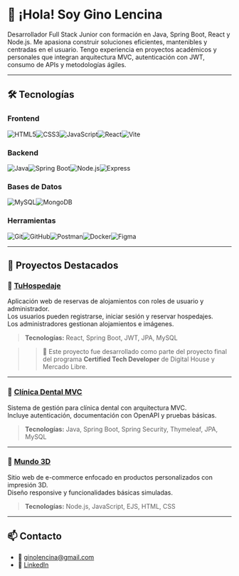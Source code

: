 # 👋 ¡Hola! Soy Gino Lencina

Desarrollador Full Stack Junior con formación en Java, Spring Boot, React y Node.js. Me apasiona construir soluciones eficientes, mantenibles y centradas en el usuario. Tengo experiencia en proyectos académicos y personales que integran arquitectura MVC, autenticación con JWT, consumo de APIs y metodologías ágiles.

---

## 🛠️ Tecnologías

### **Frontend**
![HTML5](https://img.shields.io/badge/-HTML5-E34F26?logo=html5&logoColor=white&style=flat-square)![CSS3](https://img.shields.io/badge/-CSS3-1572B6?logo=css3&logoColor=white&style=flat-square)![JavaScript](https://img.shields.io/badge/-JavaScript-F7DF1E?logo=javascript&logoColor=black&style=flat-square)![React](https://img.shields.io/badge/-React-61DAFB?logo=react&logoColor=black&style=flat-square)![Vite](https://img.shields.io/badge/-Vite-646CFF?logo=vite&logoColor=white&style=flat-square)

### **Backend**
![Java](https://img.shields.io/badge/-Java-007396?logo=java&logoColor=white&style=flat-square)![Spring Boot](https://img.shields.io/badge/-Spring%20Boot-6DB33F?logo=spring-boot&logoColor=white&style=flat-square)![Node.js](https://img.shields.io/badge/-Node.js-339933?logo=node.js&logoColor=white&style=flat-square)![Express](https://img.shields.io/badge/-Express-000000?logo=express&logoColor=white&style=flat-square)

### **Bases de Datos**
![MySQL](https://img.shields.io/badge/-MySQL-4479A1?logo=mysql&logoColor=white&style=flat-square)![MongoDB](https://img.shields.io/badge/-MongoDB-47A248?logo=mongodb&logoColor=white&style=flat-square)

### **Herramientas**
![Git](https://img.shields.io/badge/-Git-F05032?logo=git&logoColor=white&style=flat-square)![GitHub](https://img.shields.io/badge/-GitHub-181717?logo=github&logoColor=white&style=flat-square)![Postman](https://img.shields.io/badge/-Postman-FF6C37?logo=postman&logoColor=white&style=flat-square)![Docker](https://img.shields.io/badge/-Docker-2496ED?logo=docker&logoColor=white&style=flat-square)![Figma](https://img.shields.io/badge/-Figma-F24E1E?logo=figma&logoColor=white&style=flat-square)

---

## 🚀 Proyectos Destacados

### 🏨 [TuHospedaje](https://github.com/GinoL221/TuHospedaje)
Aplicación web de reservas de alojamientos con roles de usuario y administrador.  
Los usuarios pueden registrarse, iniciar sesión y reservar hospedajes.  
Los administradores gestionan alojamientos e imágenes.

> **Tecnologías:** React, Spring Boot, JWT, JPA, MySQL

> > 🧠 Este proyecto fue desarrollado como parte del proyecto final del programa **Certified Tech Developer** de Digital House y Mercado Libre.

---

### 🦷 [Clínica Dental MVC](https://github.com/GinoL221/Clinica-Dental-MVC)
Sistema de gestión para clínica dental con arquitectura MVC.  
Incluye autenticación, documentación con OpenAPI y pruebas básicas.

> **Tecnologías:** Java, Spring Boot, Spring Security, Thymeleaf, JPA, MySQL

---

### 🛒 [Mundo 3D](https://github.com/GinoL221/Mundo-3D)
Sitio web de e-commerce enfocado en productos personalizados con impresión 3D.  
Diseño responsive y funcionalidades básicas simuladas.

> **Tecnologías:** Node.js, JavaScript, EJS, HTML, CSS

---

## 📫 Contacto

- 📧 ginolencina@gmail.com  
- 💼 [LinkedIn](https://www.linkedin.com/in/ginolencina/)
